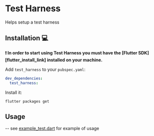 # Test Harness
Helps setup a test harness

## Installation 💻

**❗ In order to start using Test Harness you must have the [Flutter SDK][flutter_install_link] installed on your machine.**

Add `test_harness` to your `pubspec.yaml`:

```yaml
dev_dependencies:
  test_harness:
```

Install it:

```sh
flutter packages get
```

## Usage 

-- see [example_test.dart](test/src/example/example_test.dart) for example of usage
